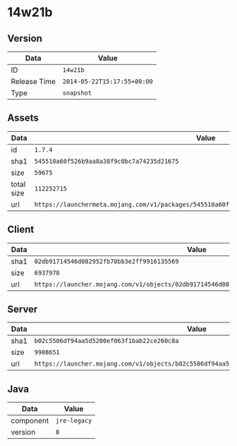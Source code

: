 # 14w21b

## Version

|**Data**        | **Value**                 |
|----------------|-------------------------|
| ID   | ```14w21b```   |
| Release Time   | ```2014-05-22T15:17:55+00:00```   |
| Type   | ```snapshot```   |

## Assets

|**Data**        | **Value**                 |
|----------------|-------------------------|
| id   | ```1.7.4```   |
| sha1   | ```545510a60f526b9aa8a38f9c0bc7a74235d21675```   |
| size   | ```59675```   |
| total size  | ```112252715```  |
| url       | ```https://launchermeta.mojang.com/v1/packages/545510a60f526b9aa8a38f9c0bc7a74235d21675/1.7.4.json``` |

## Client

|**Data**        | **Value**                 |
|----------------|-------------------------|
| sha1   | ```02db91714546d082952fb70bb3e2ff9916135569```   |
| size   | ```6937978```   |
| url       | ```https://launcher.mojang.com/v1/objects/02db91714546d082952fb70bb3e2ff9916135569/client.jar``` |

## Server

|**Data**        | **Value**                 |
|----------------|-------------------------|
| sha1   | ```b02c5506df94aa5d5200ef063f1bab22ce260c8a```   |
| size   | ```9908651```   |
| url       | ```https://launcher.mojang.com/v1/objects/b02c5506df94aa5d5200ef063f1bab22ce260c8a/server.jar``` |

## Java

|**Data**        | **Value**                 |
|----------------|-------------------------|
| component   | ```jre-legacy```   |
| version   | ```8```   |